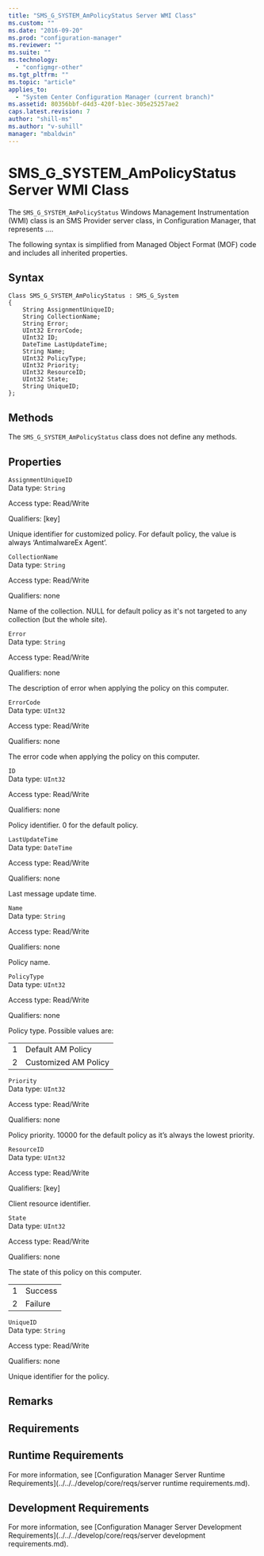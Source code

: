 ```yaml
---
title: "SMS_G_SYSTEM_AmPolicyStatus Server WMI Class"
ms.custom: ""
ms.date: "2016-09-20"
ms.prod: "configuration-manager"
ms.reviewer: ""
ms.suite: ""
ms.technology: 
  - "configmgr-other"
ms.tgt_pltfrm: ""
ms.topic: "article"
applies_to: 
  - "System Center Configuration Manager (current branch)"
ms.assetid: 80356bbf-d4d3-420f-b1ec-305e25257ae2
caps.latest.revision: 7
author: "shill-ms"
ms.author: "v-suhill"
manager: "mbaldwin"
---
```

# SMS_G_SYSTEM_AmPolicyStatus Server WMI Class
The `SMS_G_SYSTEM_AmPolicyStatus` Windows Management Instrumentation (WMI) class is an SMS Provider server class, in Configuration Manager, that represents ….  
  
 The following syntax is simplified from Managed Object Format (MOF) code and includes all inherited properties.  
  
## Syntax  
  
```  
Class SMS_G_SYSTEM_AmPolicyStatus : SMS_G_System  
{  
    String AssignmentUniqueID;  
    String CollectionName;  
    String Error;  
    UInt32 ErrorCode;  
    UInt32 ID;  
    DateTime LastUpdateTime;  
    String Name;  
    UInt32 PolicyType;  
    UInt32 Priority;  
    UInt32 ResourceID;  
    UInt32 State;  
    String UniqueID;  
};  
```  
  
## Methods  
 The `SMS_G_SYSTEM_AmPolicyStatus` class does not define any methods.  
  
## Properties  
 `AssignmentUniqueID`  
 Data type: `String`  
  
 Access type: Read/Write  
  
 Qualifiers: [key]  
  
 Unique identifier for customized policy. For default policy, the value is always ‘AntimalwareEx Agent’.  
  
 `CollectionName`  
 Data type: `String`  
  
 Access type: Read/Write  
  
 Qualifiers: none  
  
 Name of the collection. NULL for default policy as it's not targeted to any collection (but the whole site).  
  
 `Error`  
 Data type: `String`  
  
 Access type: Read/Write  
  
 Qualifiers: none  
  
 The description of error when applying the policy on this computer.  
  
 `ErrorCode`  
 Data type: `UInt32`  
  
 Access type: Read/Write  
  
 Qualifiers: none  
  
 The error code when applying the policy on this computer.  
  
 `ID`  
 Data type: `UInt32`  
  
 Access type: Read/Write  
  
 Qualifiers: none  
  
 Policy identifier. 0 for the default policy.  
  
 `LastUpdateTime`  
 Data type: `DateTime`  
  
 Access type: Read/Write  
  
 Qualifiers: none  
  
 Last message update time.  
  
 `Name`  
 Data type: `String`  
  
 Access type: Read/Write  
  
 Qualifiers: none  
  
 Policy name.  
  
 `PolicyType`  
 Data type: `UInt32`  
  
 Access type: Read/Write  
  
 Qualifiers: none  
  
 Policy type. Possible values are:  
  
|||  
|-|-|  
|1|Default AM Policy|  
|2|Customized AM Policy|  
  
 `Priority`  
 Data type: `UInt32`  
  
 Access type: Read/Write  
  
 Qualifiers: none  
  
 Policy priority. 10000 for the default policy as it’s always the lowest priority.  
  
 `ResourceID`  
 Data type: `UInt32`  
  
 Access type: Read/Write  
  
 Qualifiers: [key]  
  
 Client resource identifier.  
  
 `State`  
 Data type: `UInt32`  
  
 Access type: Read/Write  
  
 Qualifiers: none  
  
 The state of this policy on this computer.  
  
|||  
|-|-|  
|1|Success|  
|2|Failure|  
  
 `UniqueID`  
 Data type: `String`  
  
 Access type: Read/Write  
  
 Qualifiers: none  
  
 Unique identifier for the policy.  
  
## Remarks  
  
## Requirements  
  
## Runtime Requirements  
 For more information, see [Configuration Manager Server Runtime Requirements](../../../develop/core/reqs/server runtime requirements.md).  
  
## Development Requirements  
 For more information, see [Configuration Manager Server Development Requirements](../../../develop/core/reqs/server development requirements.md).